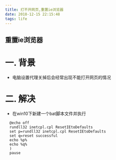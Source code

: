 ```yaml
---
title: 打不开网页,重置ie浏览器
date: 2018-12-15 22:15:48
tags: life
---
```


## 重置ie浏览器

# 一. 背景

*  电脑设置代理关掉后会经常出现不能打开网页的情况
<!--more-->

# 二. 解决
* 在win10下新建一个bat脚本文件并执行
```shell
  @echo off
  rundll32 inetcpl.cpl ResetIEtoDefaults
  set p=rundll32 inetcpl.cpl ResetIEtoDefaults
  set q=reset successful
  echo %p%
  echo %q%
  )
  pause
```